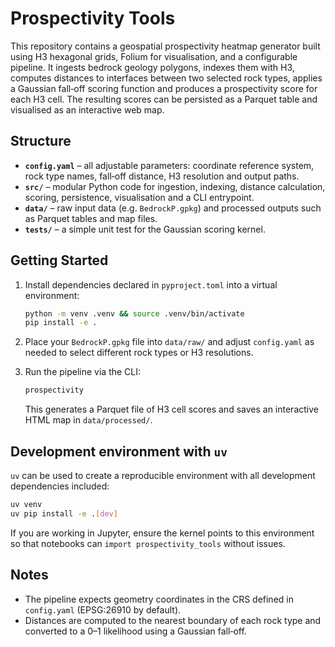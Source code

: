 # Prospectivity Tools

This repository contains a geospatial prospectivity heatmap generator built using
H3 hexagonal grids, Folium for visualisation, and a configurable pipeline.
It ingests bedrock geology polygons, indexes them with H3, computes
distances to interfaces between two selected rock types, applies a Gaussian
fall‑off scoring function and produces a prospectivity score for each H3 cell.
The resulting scores can be persisted as a Parquet table and visualised as an
interactive web map.

## Structure

- **`config.yaml`** – all adjustable parameters: coordinate reference system,
  rock type names, fall‑off distance, H3 resolution and output paths.
- **`src/`** – modular Python code for ingestion, indexing, distance
  calculation, scoring, persistence, visualisation and a CLI entrypoint.
- **`data/`** – raw input data (e.g. `BedrockP.gpkg`) and processed outputs
  such as Parquet tables and map files.
- **`tests/`** – a simple unit test for the Gaussian scoring kernel.

## Getting Started

1. Install dependencies declared in `pyproject.toml` into a virtual
   environment:

   ```bash
   python -m venv .venv && source .venv/bin/activate
   pip install -e .
    ```

2. Place your `BedrockP.gpkg` file into `data/raw/` and adjust `config.yaml`
   as needed to select different rock types or H3 resolutions.

3. Run the pipeline via the CLI:

   ```bash
   prospectivity
   ```

    This generates a Parquet file of H3 cell scores and saves an interactive
    HTML map in `data/processed/`.

## Development environment with `uv`

`uv` can be used to create a reproducible environment with all development
dependencies included:

```bash
uv venv
uv pip install -e .[dev]
```

If you are working in Jupyter, ensure the kernel points to this environment so
that notebooks can `import prospectivity_tools` without issues.

## Notes

- The pipeline expects geometry coordinates in the CRS defined in
  `config.yaml` (EPSG:26910 by default).
- Distances are computed to the nearest boundary of each rock type and
  converted to a 0–1 likelihood using a Gaussian fall‑off.
